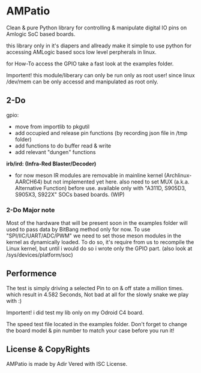 # AMPatio
Clean & pure Python library for controlling & manipulate digital IO pins on Amlogic SoC based boards.

this library only in it's diapers and allready make it simple to use python for accessing
AMLogic based socs low level perpherals in linux.

for How-To access the GPIO take a fast look at the examples folder.

Importent! this module/liberary can only be run only as root user!
since linux /dev/mem can be only accessd and manipulated as root only.



## 2-Do
gpio:
- move from importlib to pkgutil
- add occupied and release pin functions (by recording json file in /tmp folder)
- add functions to do buffer read & write
- add relevant "dungen" functions

**irb/ird: (Infra-Red Blaster/Decoder)**
- for now meson IR modules are removable in mainline kernel (Archlinux-AARCH64) but not implemented yet here.
  also need to set MUX (a.k.a. Alternative Function) before use.
  available only with "A311D, S905D3, S905X3, S922X" SOCs based boards. (WIP)

### 2-Do Major note
Most of the hardware that will be present soon in the examples folder will used to pass data by BitBang method only for now.
To use "SPI/IIC/UART/ADC/PWM" we need to set those meson modules in the kernel as dynamically loaded.
To do so, it's require from us to recompile the Linux kernel, but until i would do so i wrote only the GPIO part.
(also look at /sys/devices/platform/soc)



## Performence

The test is simply driving a selected Pin to on & off state a million times.
which result in 4.582 Seconds, Not bad at all for the slowly snake we play with :)

Importent! i did test my lib only on my Odroid C4 board.

The speed test file located in the examples folder.
Don't forget to change the board model & pin number to match your case before you run it!



## License & CopyRights

AMPatio is made by Adir Vered with ISC License.
